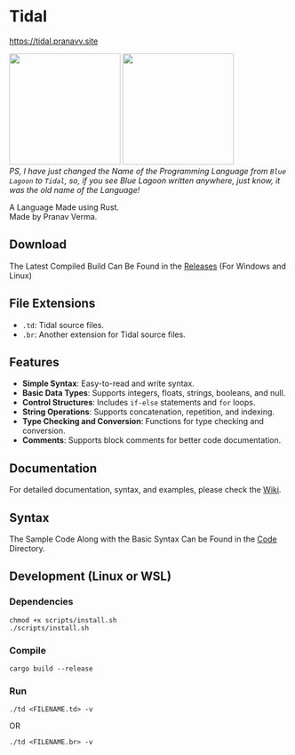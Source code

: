 # Tidal
https://tidal.pranavv.site

<img src="logo/banner.jpeg" height="200px">  <img src="logo/logo.jpeg" height="200px"><br>
<i>PS, I have just changed the Name of the Programming Language from `Blue Lagoon` to `Tidal`, so, if you see Blue Lagoon written anywhere, just know, it was the old name of the Language!</i>

A Language Made using Rust. <br>
Made by Pranav Verma.

## Download
The Latest Compiled Build Can Be Found in the [Releases](https://github.com/PranavVerma-droid/Blue-Lagoon/releases) (For Windows and Linux)

## File Extensions
- `.td`: Tidal source files.
- `.br`: Another extension for Tidal source files.

## Features
- **Simple Syntax**: Easy-to-read and write syntax.
- **Basic Data Types**: Supports integers, floats, strings, booleans, and null.
- **Control Structures**: Includes `if-else` statements and `for` loops.
- **String Operations**: Supports concatenation, repetition, and indexing.
- **Type Checking and Conversion**: Functions for type checking and conversion.
- **Comments**: Supports block comments for better code documentation.

## Documentation
For detailed documentation, syntax, and examples, please check the [Wiki](https://github.com/PranavVerma-droid/Tidal/wiki).

## Syntax
The Sample Code Along with the Basic Syntax Can be Found in the [Code](code) Directory.

## Development (Linux or WSL)

### Dependencies
```chmod +x scripts/install.sh``` <br>
```./scripts/install.sh```

### Compile
```cargo build --release``` <br>

### Run
```./td <FILENAME.td> -v```

OR 

```./td <FILENAME.br> -v```



